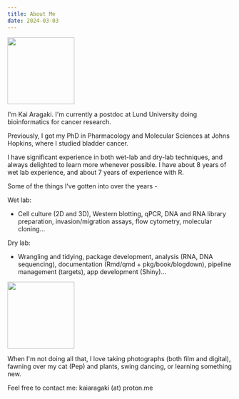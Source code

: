 ```yaml
---
title: About Me
date: 2024-03-03
---
```


<img src="/images/me.jpg" height="150" class="floatleft"/>

I'm Kai Aragaki. I'm currently a postdoc at Lund University doing bioinformatics for cancer research.

Previously, I got my PhD in Pharmacology and Molecular Sciences at Johns Hopkins, where I studied bladder cancer.

I have significant experience in both wet-lab and dry-lab techniques, and always delighted to learn more whenever possible. I have about 8 years of wet lab experience, and about 7 years of experience with R.

Some of the things I've gotten into over the years - 


Wet lab:
- Cell culture (2D and 3D), Western blotting, qPCR, DNA and RNA library preparation, invasion/migration assays, flow cytometry, molecular cloning...

Dry lab:
- Wrangling and tidying, package development, analysis (RNA, DNA sequencing), documentation (Rmd/qmd + pkg/book/blogdown), pipeline management (targets), app development (Shiny)...

<img src="/images/pep.jpg" height="150" class="floatright"/>

When I'm not doing all that, I love taking photographs (both film and digital), fawning over my cat (Pep) and plants, swing dancing, or learning something new.

Feel free to contact me:
kaiaragaki (at) proton.me

<br/>
<br/>

